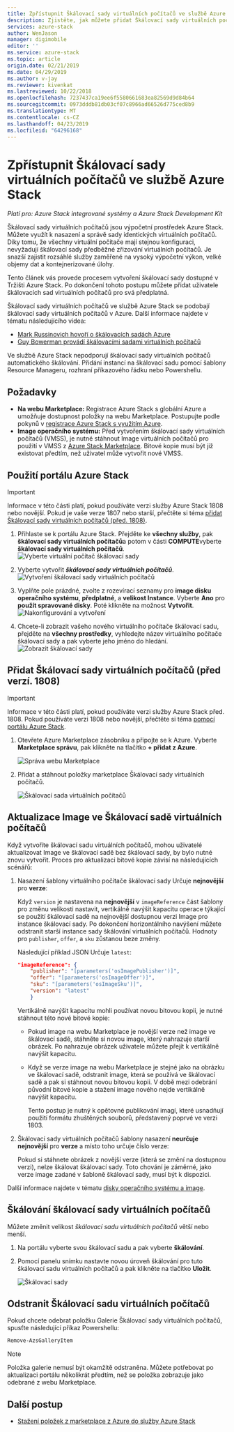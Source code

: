 ```yaml
---
title: Zpřístupnit Škálovací sady virtuálních počítačů ve službě Azure Stack | Dokumentace Microsoftu
description: Zjistěte, jak můžete přidat Škálovací sady virtuálních počítačů na Azure Marketplace zásobníku operátor cloudu
services: azure-stack
author: WenJason
manager: digimobile
editor: ''
ms.service: azure-stack
ms.topic: article
origin.date: 02/21/2019
ms.date: 04/29/2019
ms.author: v-jay
ms.reviewer: kivenkat
ms.lastreviewed: 10/22/2018
ms.openlocfilehash: 7237437ca19ee6f5580661683ea82569d9d84b64
ms.sourcegitcommit: 0973dddb81db03cf07c8966ad66526d775ced8b9
ms.translationtype: MT
ms.contentlocale: cs-CZ
ms.lasthandoff: 04/23/2019
ms.locfileid: "64296168"
---
```

# <a name="make-virtual-machine-scale-sets-available-in-azure-stack"></a>Zpřístupnit Škálovací sady virtuálních počítačů ve službě Azure Stack

*Platí pro: Azure Stack integrované systémy a Azure Stack Development Kit*
  
Škálovací sady virtuálních počítačů jsou výpočetní prostředek Azure Stack. Můžete využít k nasazení a správě sady identických virtuálních počítačů. Díky tomu, že všechny virtuální počítače mají stejnou konfiguraci, nevyžadují škálovací sady předběžné zřizování virtuálních počítačů. Je snazší zajistit rozsáhlé služby zaměřené na vysoký výpočetní výkon, velké objemy dat a kontejnerizované úlohy.

Tento článek vás provede procesem vytvoření škálovací sady dostupné v Tržišti Azure Stack. Po dokončení tohoto postupu můžete přidat uživatele škálovacích sad virtuálních počítačů pro svá předplatná.

Škálovací sady virtuálních počítačů ve službě Azure Stack se podobají škálovací sady virtuálních počítačů v Azure. Další informace najdete v tématu následujícího videa:

* [Mark Russinovich hovoří o škálovacích sadách Azure](https://channel9.msdn.com/Blogs/Regular-IT-Guy/Mark-Russinovich-Talks-Azure-Scale-Sets/)
* [Guy Bowerman provádí škálovacími sadami virtuálních počítačů](https://channel9.msdn.com/Shows/Cloud+Cover/Episode-191-Virtual-Machine-Scale-Sets-with-Guy-Bowerman)

Ve službě Azure Stack nepodporují škálovací sady virtuálních počítačů automatického škálování. Přidání instancí na škálovací sadu pomocí šablony Resource Manageru, rozhraní příkazového řádku nebo Powershellu.

## <a name="prerequisites"></a>Požadavky

* **Na webu Marketplace:** Registrace Azure Stack s globální Azure a umožňuje dostupnost položky na webu Marketplace. Postupujte podle pokynů v [registrace Azure Stack s využitím Azure](azure-stack-registration.md).
* **Image operačního systému:** Před vytvořením škálovací sady virtuálních počítačů (VMSS), je nutné stáhnout Image virtuálních počítačů pro použití v VMSS z [Azure Stack Marketplace](azure-stack-download-azure-marketplace-item.md). Bitové kopie musí být již existovat předtím, než uživatel může vytvořit nové VMSS.

## <a name="use-the-azure-stack-portal"></a>Použití portálu Azure Stack

>[!IMPORTANT]  
> Informace v této části platí, pokud používáte verzi služby Azure Stack 1808 nebo novější. Pokud je vaše verze 1807 nebo starší, přečtěte si téma [přidat Škálovací sady virtuálních počítačů (před. 1808)](#add-the-virtual-machine-scale-set-prior-to-version-1808).

1. Přihlaste se k portálu Azure Stack. Přejděte ke **všechny služby**, pak **škálovací sady virtuálních počítačů**a potom v části **COMPUTE**vyberte **škálovací sady virtuálních počítačů**.
   ![Vyberte virtuální počítač škálovací sady](media/azure-stack-compute-add-scalesets/all-services.png)

2. Vyberte vytvořit ***škálovací sady virtuálních počítačů***.
   ![Vytvoření škálovací sady virtuálních počítačů](media/azure-stack-compute-add-scalesets/create-scale-set.png)

3. Vyplňte pole prázdné, zvolte z rozevírací seznamy pro **image disku operačního systému**, **předplatné**, a **velikost Instance**. Vyberte **Ano** pro **použít spravované disky**. Poté klikněte na možnost **Vytvořit**.
    ![Nakonfigurování a vytvoření](media/azure-stack-compute-add-scalesets/create.png)

4. Chcete-li zobrazit vašeho nového virtuálního počítače škálovací sadu, přejděte na **všechny prostředky**, vyhledejte název virtuálního počítače škálovací sady a pak vyberte jeho jméno do hledání.
   ![Zobrazit škálovací sady](media/azure-stack-compute-add-scalesets/search.png)

## <a name="add-the-virtual-machine-scale-set-prior-to-version-1808"></a>Přidat Škálovací sady virtuálních počítačů (před verzí. 1808)

>[!IMPORTANT]  
> Informace v této části platí, pokud používáte verzi služby Azure Stack před. 1808. Pokud používáte verzi 1808 nebo novější, přečtěte si téma [pomocí portálu Azure Stack](#use-the-azure-stack-portal).

1. Otevřete Azure Marketplace zásobníku a připojte se k Azure. Vyberte **Marketplace správu**, pak klikněte na tlačítko **+ přidat z Azure**.

    ![Správa webu Marketplace](media/azure-stack-compute-add-scalesets/image01.png)

2. Přidat a stáhnout položky marketplace Škálovací sady virtuálních počítačů.

    ![Škálovací sada virtuálních počítačů](media/azure-stack-compute-add-scalesets/image02.png)

## <a name="update-images-in-a-virtual-machine-scale-set"></a>Aktualizace Image ve Škálovací sadě virtuálních počítačů

Když vytvoříte škálovací sadu virtuálních počítačů, mohou uživatelé aktualizovat Image ve škálovací sadě bez škálovací sady, by bylo nutné znovu vytvořit. Proces pro aktualizaci bitové kopie závisí na následujících scénářů:

1. Nasazení šablony virtuálního počítače škálovací sady Určuje **nejnovější** pro **verze**:  

   Když `version` je nastavena na **nejnovější** v `imageReference` část šablony pro změnu velikosti nastavit, vertikálně navýšit kapacitu operace týkající se použití škálovací sadě na nejnovější dostupnou verzi Image pro instance škálovací sady. Po dokončení horizontálního navýšení můžete odstranit starší instance sady škálování virtuálních počítačů. Hodnoty pro `publisher`, `offer`, a `sku` zůstanou beze změny.

   Následující příklad JSON Určuje `latest`:  

    ```json  
    "imageReference": {
        "publisher": "[parameters('osImagePublisher')]",
        "offer": "[parameters('osImageOffer')]",
        "sku": "[parameters('osImageSku')]",
        "version": "latest"
        }
    ```

   Vertikálně navýšit kapacitu mohli používat novou bitovou kopii, je nutné stáhnout této nové bitové kopie:  

   * Pokud image na webu Marketplace je novější verze než image ve škálovací sadě, stáhněte si novou image, který nahrazuje starší obrázek. Po nahrazuje obrázek uživatele můžete přejít k vertikálně navýšit kapacitu.

   * Když se verze image na webu Marketplace je stejné jako na obrázku ve škálovací sadě, odstranit image, která se používá ve škálovací sadě a pak si stáhnout novou bitovou kopii. V době mezi odebrání původní bitové kopie a stažení image nového nejde vertikálně navýšit kapacitu.

     Tento postup je nutný k opětovné publikování imagí, které usnadňují použití formátu zhuštěných souborů, představený poprvé ve verzi 1803.

2. Škálovací sady virtuálních počítačů šablony nasazení **neurčuje nejnovější** pro **verze** a místo toho určuje číslo verze:  

    Pokud si stáhnete obrázek z novější verze (která se změní na dostupnou verzi), nelze škálovat škálovací sady. Toto chování je záměrné, jako verze image zadané v šabloně škálovací sady, musí být k dispozici.  

Další informace najdete v tématu [disky operačního systému a image](../user/azure-stack-compute-overview.md#operating-system-disks-and-images).  

## <a name="scale-a-virtual-machine-scale-set"></a>Škálování škálovací sady virtuálních počítačů

Můžete změnit velikost *škálovací sadu virtuálních počítačů* větší nebo menší.  

1. Na portálu vyberte svou škálovací sadu a pak vyberte **škálování**.

2. Pomocí panelu snímku nastavte novou úroveň škálování pro tuto škálovací sadu virtuálních počítačů a pak klikněte na tlačítko **Uložit**.

     ![Škálovací sady](media/azure-stack-compute-add-scalesets/scale.png)

## <a name="remove-a-virtual-machine-scale-set"></a>Odstranit Škálovací sadu virtuálních počítačů

Pokud chcete odebrat položku Galerie Škálovací sady virtuálních počítačů, spusťte následující příkaz Powershellu:

```powershell  
Remove-AzsGalleryItem
```

> [!NOTE]
> Položka galerie nemusí být okamžitě odstraněna. Můžete potřebovat po aktualizaci portálu několikrát předtím, než se položka zobrazuje jako odebrané z webu Marketplace.

## <a name="next-steps"></a>Další postup

* [Stažení položek z marketplace z Azure do služby Azure Stack](azure-stack-download-azure-marketplace-item.md)